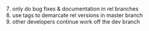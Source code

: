 7. only do bug fixes & documentation in rel branches
8. use tags to demarcate rel versions in master branch
10. other developers continue work off the dev branch
